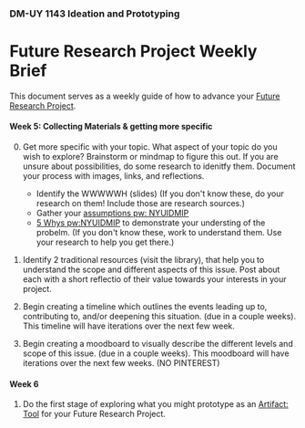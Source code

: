 ### DM-UY 1143  Ideation and Prototyping

# Future Research Project Weekly Brief

This document serves as a weekly guide of how to advance your [Future Research Project](Midterm.md).

#### Week 5: Collecting Materials & getting more specific

0. Get more specific with your topic. What aspect of your topic do you wish to explore? Brainstorm or mindmap to figure this out. If you are unsure about possibilities, do some research to idenitfy them. Document your process with images, links, and reflections.
	- Identify the WWWWWH (slides) (If you don't know these, do your research on them! Include those are research sources.)
	- Gather your [assumptions pw: NYUIDMIP](https://miro.com/app/board/uXjVLWECVQo=/?share_link_id=191395479074) 
	- [5 Whys pw:NYUIDMIP](https://miro.com/app/board/uXjVLk2bckY=/?share_link_id=177816181183)  to demonstrate your understing of the probelm. (If you don't know these, work to understand them. Use your research to help you get there.)

1. Identify 2 traditional resources (visit the library), that help you to understand the scope and different aspects of this issue. Post about each with a short reflectio of their value towards your interests in your project. 

2. Begin creating a timeline which outlines the events leading up to, contributing to, and/or deepening this situation. (due in a couple weeks). This timeline will have iterations over the next few week.

3. Begin creating a moodboard to visually describe the different levels and scope of this issue. (due in a couple weeks). This moodboard will have iterations over the next few weeks. (NO PINTEREST)

#### Week 6

1. Do the first stage of exploring what you might prototype as an [Artifact: Tool](Artifact_Tool.md) for your Future Research Project.